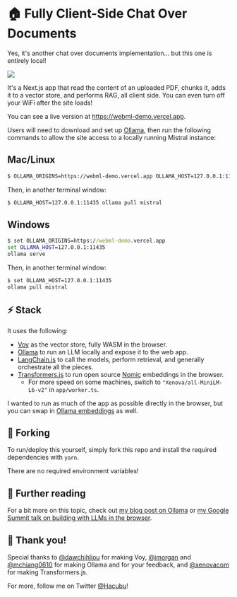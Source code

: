 # 🏠 Fully Client-Side Chat Over Documents

Yes, it's another chat over documents implementation... but this one is entirely local!

![](/public/images/demo.gif)

It's a Next.js app that read the content of an uploaded PDF, chunks it, adds it to a vector store, and
performs RAG, all client side. You can even turn off your WiFi after the site loads!

You can see a live version at https://webml-demo.vercel.app.

Users will need to download and set up [Ollama](https://ollama.ai), then run the following commands to
allow the site access to a locally running Mistral instance:

## Mac/Linux

```bash
$ OLLAMA_ORIGINS=https://webml-demo.vercel.app OLLAMA_HOST=127.0.0.1:11435 ollama serve
```
Then, in another terminal window:

```bash
$ OLLAMA_HOST=127.0.0.1:11435 ollama pull mistral
```

## Windows

```cmd
$ set OLLAMA_ORIGINS=https://webml-demo.vercel.app
set OLLAMA_HOST=127.0.0.1:11435
ollama serve
```
Then, in another terminal window:

```cmd
$ set OLLAMA_HOST=127.0.0.1:11435
ollama pull mistral
```

## ⚡ Stack

It uses the following:

- [Voy](https://github.com/tantaraio/voy) as the vector store, fully WASM in the browser.
- [Ollama](https://ollama.ai/) to run an LLM locally and expose it to the web app.
- [LangChain.js](https://js.langchain.com) to call the models, perform retrieval, and generally orchestrate all the pieces.
- [Transformers.js](https://huggingface.co/docs/transformers.js/index) to run open source [Nomic](https://www.nomic.ai/) embeddings in the browser.
  - For more speed on some machines, switch to `"Xenova/all-MiniLM-L6-v2"` in `app/worker.ts`.

I wanted to run as much of the app as possible directly in the browser, but you can swap in [Ollama embeddings](https://js.langchain.com/docs/modules/data_connection/text_embedding/integrations/ollama) as well.

## 🔱 Forking

To run/deploy this yourself, simply fork this repo and install the required dependencies with `yarn`.

There are no required environment variables!

## 📖 Further reading

For a bit more on this topic, check out [my blog post on Ollama](https://ollama.ai/blog/building-llm-powered-web-apps) or [my Google Summit talk on building with LLMs in the browser](https://www.youtube.com/watch?v=-1sdWLr3TbI).

## 🙏 Thank you!

Special thanks to [@dawchihliou](https://twitter.com/dawchihliou) for making Voy, [@jmorgan](https://twitter.com/jmorgan) and [@mchiang0610](https://twitter.com/mchiang0610) for making Ollama and for your feedback, and [@xenovacom](https://twitter.com/xenovacom) for making Transformers.js.

For more, follow me on Twitter [@Hacubu](https://x.com/hacubu)!
